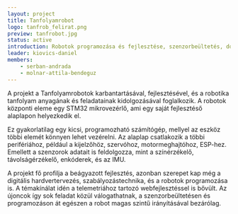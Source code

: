 ```yaml
---
layout: project
title: Tanfolyamrobot
logo: tanfrob_felirat.png
preview: tanfrobot.jpg
status: active
introduction: Robotok programozása és fejlesztése, szenzorbeültetés, dokumentálás és webfejlesztés.
leader: kiovics-daniel
members:
    - serban-andrada
    - molnar-attila-bendeguz
---
```


A projekt a Tanfolyamrobotok karbantartásával, fejlesztésével, és a robotika tanfolyam anyagának és feladatainak kidolgozásával foglalkozik. A robotok központi eleme egy STM32 mikrovezérlő, ami egy saját fejlesztéső alaplapon helyezkedik el.

Ez gyakorlatilag egy kicsi, programozható számítógép, mellyel az eszköz többi elemét könnyen lehet vezérelni. Az alaplap csatlakozik a többi perifériához, például a kijelzőhöz, szervóhoz, motormeghajtóhoz, ESP-hez. Emellett a szenzorok adatait is feldolgozza, mint a színérzékelő, távolságérzékelő, enkóderek, és az IMU.

A projekt fő profilja a beágyazott fejlesztés, azonban szerepet kap még a digitális hardvertervezés, szabályozástechnika, és a robotok programozása is. A témakínálat idén a telemetriához tartozó webfejlesztéssel is bővült. Az újoncok így sok feladat közül válogathatnak, a szenzorbeültetésen és programozáson át egészen a robot magas szintű irányításával bezárólag.
